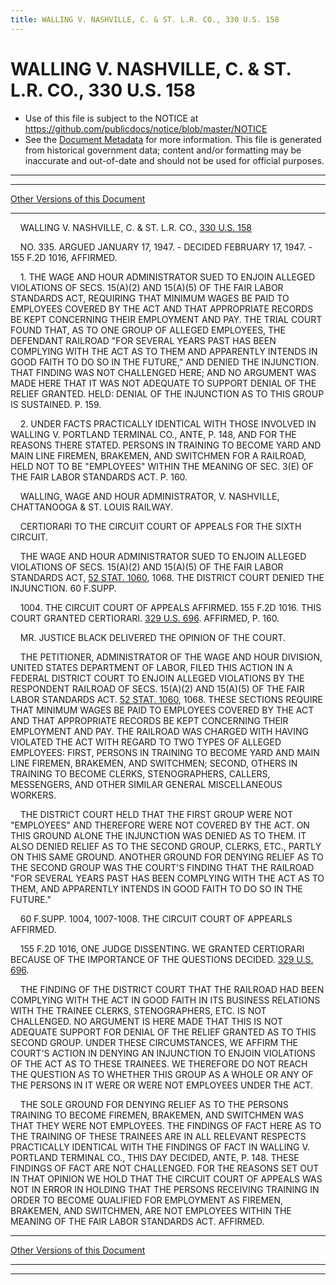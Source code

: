 ```yaml
---
title: WALLING V. NASHVILLE, C. & ST. L.R. CO., 330 U.S. 158
---
```


# WALLING V. NASHVILLE, C. & ST. L.R. CO., 330 U.S. 158

* Use of this file is subject to the NOTICE at https://github.com/publicdocs/notice/blob/master/NOTICE
* See the [Document Metadata](../../../index.md) for more information.
  This file is generated from historical government data; content and/or formatting may be inaccurate and out-of-date and should not be used for official purposes.

----------
----------

[Other Versions of this Document](https://publicdocs.github.io/go/links?ns=uslm-x&ref=%2Fus%2Fcourts%2Fscotus%2FusReporter%2F330%2F158)

----------

    WALLING V. NASHVILLE, C. & ST. L.R. CO., [330 U.S. 158][/us/courts/scotus/usReporter/330/158]

    NO. 335.  ARGUED JANUARY 17, 1947.  - DECIDED FEBRUARY 17, 1947.  - 155 F.2D 1016, AFFIRMED.

    1.  THE WAGE AND HOUR ADMINISTRATOR SUED TO ENJOIN ALLEGED VIOLATIONS OF SECS. 15(A)(2) AND 15(A)(5) OF THE FAIR LABOR STANDARDS ACT, REQUIRING THAT MINIMUM WAGES BE PAID TO EMPLOYEES COVERED BY THE ACT AND THAT APPROPRIATE RECORDS BE KEPT CONCERNING THEIR EMPLOYMENT AND PAY.  THE TRIAL COURT FOUND THAT, AS TO ONE GROUP OF ALLEGED EMPLOYEES, THE DEFENDANT RAILROAD "FOR SEVERAL YEARS PAST HAS BEEN COMPLYING WITH THE ACT AS TO THEM AND APPARENTLY INTENDS IN GOOD FAITH TO DO SO IN THE FUTURE," AND DENIED THE INJUNCTION.  THAT FINDING WAS NOT CHALLENGED HERE; AND NO ARGUMENT WAS MADE HERE THAT IT WAS NOT ADEQUATE TO SUPPORT DENIAL OF THE RELIEF GRANTED.  HELD: DENIAL OF THE INJUNCTION AS TO THIS GROUP IS SUSTAINED.  P. 159.

    2.  UNDER FACTS PRACTICALLY IDENTICAL WITH THOSE INVOLVED IN WALLING V. PORTLAND TERMINAL CO., ANTE, P. 148, AND FOR THE REASONS THERE STATED.  PERSONS IN TRAINING TO BECOME YARD AND MAIN LINE FIREMEN, BRAKEMEN, AND SWITCHMEN FOR A RAILROAD, HELD NOT TO BE "EMPLOYEES" WITHIN THE MEANING OF SEC. 3(E) OF THE FAIR LABOR STANDARDS ACT.  P. 160.

    WALLING, WAGE AND HOUR ADMINISTRATOR, V. NASHVILLE, CHATTANOOGA & ST. LOUIS RAILWAY.

    CERTIORARI TO THE CIRCUIT COURT OF APPEALS FOR THE SIXTH CIRCUIT.

    THE WAGE AND HOUR ADMINISTRATOR SUED TO ENJOIN ALLEGED VIOLATIONS OF SECS. 15(A)(2) AND 15(A)(5) OF THE FAIR LABOR STANDARDS ACT, [52 STAT. 1060][/us/stat/52/1060], 1068.  THE DISTRICT COURT DENIED THE INJUNCTION.  60 F.SUPP.

    1004.  THE CIRCUIT COURT OF APPEALS AFFIRMED.  155 F.2D 1016.  THIS COURT GRANTED CERTIORARI.  [329 U.S. 696][/us/courts/scotus/usReporter/329/696].  AFFIRMED, P. 160.

    MR. JUSTICE BLACK DELIVERED THE OPINION OF THE COURT.

    THE PETITIONER, ADMINISTRATOR OF THE WAGE AND HOUR DIVISION, UNITED STATES DEPARTMENT OF LABOR, FILED THIS ACTION IN A FEDERAL DISTRICT COURT TO ENJOIN ALLEGED VIOLATIONS BY THE RESPONDENT RAILROAD OF SECS. 15(A)(2) AND 15(A)(5) OF THE FAIR LABOR STANDARDS ACT.  [52 STAT. 1060][/us/stat/52/1060], 1068.  THESE SECTIONS REQUIRE THAT MINIMUM WAGES BE PAID TO EMPLOYEES COVERED BY THE ACT AND THAT APPROPRIATE RECORDS BE KEPT CONCERNING THEIR EMPLOYMENT AND PAY.  THE RAILROAD WAS CHARGED WITH HAVING VIOLATED THE ACT WITH REGARD TO TWO TYPES OF ALLEGED EMPLOYEES:  FIRST, PERSONS IN TRAINING TO BECOME YARD AND MAIN LINE FIREMEN, BRAKEMEN, AND SWITCHMEN; SECOND, OTHERS IN TRAINING TO BECOME CLERKS, STENOGRAPHERS, CALLERS, MESSENGERS, AND OTHER SIMILAR GENERAL MISCELLANEOUS WORKERS.

    THE DISTRICT COURT HELD THAT THE FIRST GROUP WERE NOT "EMPLOYEES" AND THEREFORE WERE NOT COVERED BY THE ACT.  ON THIS GROUND ALONE THE INJUNCTION WAS DENIED AS TO THEM.  IT ALSO DENIED RELIEF AS TO THE SECOND GROUP, CLERKS, ETC., PARTLY ON THIS SAME GROUND.  ANOTHER GROUND FOR DENYING RELIEF AS TO THE SECOND GROUP WAS THE COURT'S FINDING THAT THE RAILROAD "FOR SEVERAL YEARS PAST HAS BEEN COMPLYING WITH THE ACT AS TO THEM, AND APPARENTLY INTENDS IN GOOD FAITH TO DO SO IN THE FUTURE."

    60 F.SUPP.  1004, 1007-1008.  THE CIRCUIT COURT OF APPEARLS AFFIRMED.

    155 F.2D 1016, ONE JUDGE DISSENTING.  WE GRANTED CERTIORARI BECAUSE OF THE IMPORTANCE OF THE QUESTIONS DECIDED.  [329 U.S. 696][/us/courts/scotus/usReporter/329/696].

    THE FINDING OF THE DISTRICT COURT THAT THE RAILROAD HAD BEEN COMPLYING WITH THE ACT IN GOOD FAITH IN ITS BUSINESS RELATIONS WITH THE TRAINEE CLERKS, STENOGRAPHERS, ETC. IS NOT CHALLENGED.  NO ARGUMENT IS HERE MADE THAT THIS IS NOT ADEQUATE SUPPORT FOR DENIAL OF THE RELIEF GRANTED AS TO THIS SECOND GROUP.  UNDER THESE CIRCUMSTANCES, WE AFFIRM THE COURT'S ACTION IN DENYING AN INJUNCTION TO ENJOIN VIOLATIONS OF THE ACT AS TO THESE TRAINEES.  WE THEREFORE DO NOT REACH THE QUESTION AS TO WHETHER THIS GROUP AS A WHOLE OR ANY OF THE PERSONS IN IT WERE OR WERE NOT EMPLOYEES UNDER THE ACT.

    THE SOLE GROUND FOR DENYING RELIEF AS TO THE PERSONS TRAINING TO BECOME FIREMEN, BRAKEMEN, AND SWITCHMEN WAS THAT THEY WERE NOT EMPLOYEES.  THE FINDINGS OF FACT HERE AS TO THE TRAINING OF THESE TRAINEES ARE IN ALL RELEVANT RESPECTS PRACTICALLY IDENTICAL WITH THE FINDINGS OF FACT IN WALLING V. PORTLAND TERMINAL CO., THIS DAY DECIDED, ANTE, P. 148.  THESE FINDINGS OF FACT ARE NOT CHALLENGED.  FOR THE REASONS SET OUT IN THAT OPINION WE HOLD THAT THE CIRCUIT COURT OF APPEALS WAS NOT IN ERROR IN HOLDING THAT THE PERSONS RECEIVING TRAINING IN ORDER TO BECOME QUALIFIED FOR EMPLOYMENT AS FIREMEN, BRAKEMEN, AND SWITCHMEN, ARE NOT EMPLOYEES WITHIN THE MEANING OF THE FAIR LABOR STANDARDS ACT.  AFFIRMED.

----------

[Other Versions of this Document](https://publicdocs.github.io/go/links?ns=uslm-x&ref=%2Fus%2Fcourts%2Fscotus%2FusReporter%2F330%2F158)

----------
----------

[/us/courts/scotus/usReporter/330/158]: https://publicdocs.github.io/go/links?ns=uslm-x&ref=%2Fus%2Fcourts%2Fscotus%2FusReporter%2F330%2F158
[/us/stat/52/1060]: https://publicdocs.github.io/go/links?ns=uslm&ref=%2Fus%2Fstat%2F52%2F1060
[/us/courts/scotus/usReporter/329/696]: https://publicdocs.github.io/go/links?ns=uslm-x&ref=%2Fus%2Fcourts%2Fscotus%2FusReporter%2F329%2F696
[/us/stat/52/1060]: https://publicdocs.github.io/go/links?ns=uslm&ref=%2Fus%2Fstat%2F52%2F1060
[/us/courts/scotus/usReporter/329/696]: https://publicdocs.github.io/go/links?ns=uslm-x&ref=%2Fus%2Fcourts%2Fscotus%2FusReporter%2F329%2F696


